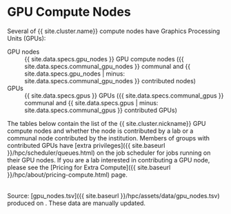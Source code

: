# GPU Compute Nodes

Several of {{ site.cluster.name}} compute nodes have Graphics Processing Units (GPUs):

<dl id="hosttable-summary" class="dl-horizontal">
  <dt>GPU nodes</dt><dd>{{ site.data.specs.gpu_nodes }} GPU compute nodes ({{ site.data.specs.communal_gpu_nodes }} communal and {{ site.data.specs.gpu_nodes | minus: site.data.specs.communal_gpu_nodes }} contributed nodes)</dd>
  <dt>GPUs</dt><dd>{{ site.data.specs.gpus }} GPUs ({{ site.data.specs.communal_gpus }} communal and {{ site.data.specs.gpus | minus: site.data.specs.communal_gpus }} contributed GPUs)</dd>
</dl>

The tables below contain the list of the {{ site.cluster.nickname}} GPU compute nodes and whether the node is contributed by a lab or a communal node contributed by the institution.  Members of groups with contributed GPUs have [extra privileges]({{ site.baseurl }}/hpc/scheduler/queues.html) on the job scheduler for jobs running on their GPU nodes.  If you are a lab interested in contributing a GPU node, please see the [Pricing for Extra Compute]({{ site.baseurl }}/hpc/about/pricing-compute.html) page.


<script src="https://d3js.org/d3.v3.min.js"><!-- ~150 kB --></script>
<script src="https://cdn.datatables.net/1.10.16/js/jquery.dataTables.min.js"><!-- ~80 kB --></script>
<script src="https://cdn.datatables.net/1.10.16/js/dataTables.bootstrap.min.js"><!-- 2 kB --></script>

<table id="hosttable">
</table>

<!-- markdownlint-disable-file MD011 -->
<script type="text/javascript" charset="utf-8">
d3.text("{{ site.baseurl }}/hpc/assets/data/gpu_nodes.tsv", "text/csv", function(host_table) {
  // extract date from header comments
  var timestamp = host_table.match(/^[#] Created on: [^\r\n]*[\r\n]+/mg, '')[0];
  timestamp = timestamp.replace(/^[#] Created on: /g, '');
  timestamp = timestamp.replace(/ [^ ]+/g, ''); // keep only the date
  timestamp = timestamp.trim();
  d3.select("#compute-shares-timestamp").text(timestamp);
  
  // drop header comments
  host_table = host_table.replace(/^[#][^\r\n]*[\r\n]+/mg, '');
  host_table = d3.tsv.parse(host_table);

  var table = d3.select("#hosttable");
  var thead, tbody, tfoot, tr, td, td_status;
  var value, value2;
  var gpus_total = 0;
  var communal_total = 0;
  
  /* For each row */
  var nentries = 0;
  host_table.forEach(function(row0) {
    var nvme = row0["NVME /scratch"];
    nvme = nvme.replace("true", "✓");
    nvme = nvme.replace("false", "no");
    var contributor = row0["Contributor"];
    contributor = contributor.replace("communal", "(communal)");
    var row = [row0["Node"], row0["GPU"], row0["GPU RAM"], row0["#GPUs"], row0["RAM"], contributor, nvme];

    if (nentries == 0) {
      tr = table.append("thead").append("tr");
      tr.append("th").text("Node");
      tr.append("th").text("GPU");
      tr.append("th").text("GPU RAM");
      tr.append("th").text("#GPUs");
      tr.append("th").text("RAM");
      tr.append("th").text("Ownership");
      tr.append("th").text("NVME /scratch");
      tbody = table.append("tbody");
    }

    tr = tbody.append("tr");
    for (key in row) td = tr.append("td").text(row[key]);
    gpus_total += parseInt(row[3]);
    
    if (row[5] == "(communal)") {
      communal_total += 1;
    }

    nentries += 1;
  });

  tr = table.append("tfoot").append("tr");
  tr.append("td").text("Total");
  tr.append("td");
  tr.append("td");
  tr.append("td").text(gpus_total + " GPUs");
  tr.append("td");
  tr.append("td").text(communal_total + " communal nodes");
  tr.append("td");

  $(document).ready(function() {
    $('#hosttable').DataTable({
      "pageLength": 50,
      "order": [[ 0, "desc" ]]
    });
  });
});
</script>

Source: [gpu_nodes.tsv]({{ site.baseurl }}/hpc/assets/data/gpu_nodes.tsv) produced on <span id="compute-shares-timestamp"></span>.  These data are manually updated.
